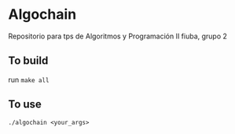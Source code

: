 # Algochain
Repositorio para tps de Algoritmos y Programación II fiuba, grupo 2

## To build
run ```make all```

## To use
```./algochain <your_args>```